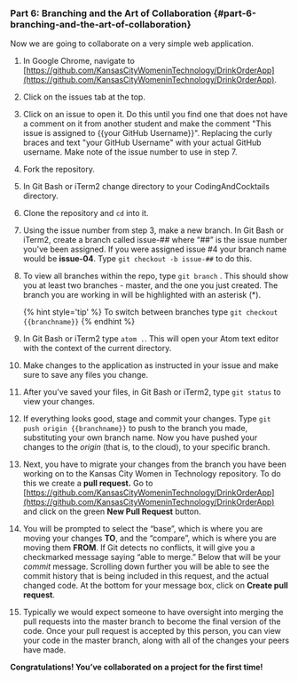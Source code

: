 ### Part 6: Branching and the Art of Collaboration {#part-6-branching-and-the-art-of-collaboration}

Now we are going to collaborate on a very simple web application.

1.  In Google Chrome, navigate to [https://github.com/KansasCityWomeninTechnology/DrinkOrderApp](https://github.com/KansasCityWomeninTechnology/DrinkOrderApp). 

2. Click on the issues tab at the top.

3. Click on an issue to open it.  Do this until you find one that does not have a comment on it from another student and make the comment "This issue is assigned to {{your GitHub Username}}". Replacing the curly braces and text "your GitHub Username" with your actual GitHub username. Make note of the issue number to use in step 7. 

4. Fork the repository.

5. In Git Bash or iTerm2 change directory to your CodingAndCocktails directory.

6. Clone the repository and `cd` into it.

7. Using the issue number from step 3, make a new branch. In Git Bash or iTerm2, create a branch called issue-## where “##” is the issue number you've been assigned. If you were assigned issue #4 your branch name would be **issue-04**. Type `git checkout -b issue-##` to do this.

8. To view all branches within the repo, type `git branch` . This should show you at least two branches - master, and the one you just created. The branch you are working in will be highlighted with an asterisk (*).

    {% hint style='tip' %}
    To switch between branches type `git checkout {{branchname}}` 
    {% endhint %}
    
9.  In Git Bash or iTerm2 type `atom .`. This will open your Atom text editor with the context of the current directory.

10. Make changes to the application as instructed in your issue and make sure to save any files you change. 

11.  After you've saved your files, in Git Bash or iTerm2, type `git status` to view your changes. 

12. If everything looks good, stage and commit your changes. Type `git push origin {{branchname}}` to push to the branch you made, substituting your own branch name. Now you have pushed your changes to the _origin_ (that is, to the cloud), to your specific branch.

9.  Next, you have to migrate your changes from the branch you have been working on to the Kansas City Women in Technology repository. To do this we create a **pull request.** Go to [https://github.com/KansasCityWomeninTechnology/DrinkOrderApp](https://github.com/KansasCityWomeninTechnology/DrinkOrderApp) and click on the green **New Pull Request** button.

10.  You will be prompted to select the “base”, which is where you are moving your changes **TO**, and the “compare”, which is where you are moving them **FROM**. If Git detects no conflicts, it will give you a checkmarked message saying “able to merge.” Below that will be your _commit_ message. Scrolling down further you will be able to see the commit history that is being included in this request, and the actual changed code. At the bottom for your message box, click on **Create pull request**.

11.  Typically we would expect someone to have oversight into merging the pull requests into the master branch to become the final version of the code. Once your pull request is accepted by this person, you can view your code in the master branch, along with all of the changes your peers have made.

**Congratulations! You’ve collaborated on a project for the first time!**